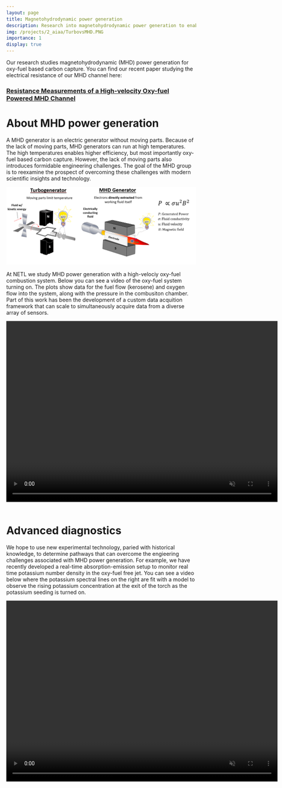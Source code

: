 ```yaml
---
layout: page
title: Magnetohydrodynamic power generation
description: Research into magnetohydrodynamic power generation to enable oxy-fuel carbon capture
img: /projects/2_aiaa/TurbovsMHD.PNG
importance: 1
display: true
---
```


Our research studies magnetohydrodynamic (MHD) power generation for oxy-fuel based carbon capture.  You can find our recent paper studying the electrical resistance of our MHD channel here:
### [Resistance Measurements of a High-velocity Oxy-fuel Powered MHD Channel](https://arc.aiaa.org/doi/10.2514/6.2020-3656)


# About MHD power generation

A MHD generator is an electric generator without moving parts. Because of the
lack of moving parts, MHD generators can run at high temperatures. The high
temperatures enables higher efficiency, but most importantly oxy-fuel based
carbon capture. However, the lack of moving parts also introduces formidable
engineering challenges. The goal of the MHD group is to reexamine the prospect
of overcoming these challenges with modern scientific insights and technology. 


<img src="TurbovsMHD.PNG" style="width:1000px;"/>

<!-- ![](TurbovsMHD.PNG =250x)   -->


At NETL we study MHD power generation with a high-velociy oxy-fuel combustion system. Below you can see a video of the oxy-fuel system turning on. The plots show data for the fuel flow (kerosene) and oxygen flow into the system, along with the pressure in the combusiton chamber. Part of this work has been the development of a custom data acquition framework that can scale to simultaneously acquire data from a diverse array of sensors. 

<video width="720" height="480" controls autoplay muted loop>
  <source src="TorchOn_embed.mp4" type="video/mp4">
    Your browser does not support the video tag.
</video> 
<br/><br/>



# Advanced diagnostics     


We hope to use new experimental technology, paried with historical knowledge, to determine pathways that can overcome the engieering challenges associated with MHD power generation. For example, we have recently developed a real-time absorption-emission setup to monitor real time potassium number density in the oxy-fuel free jet. You can see a video below where the potassium spectral lines on the right are fit with a model to observe the rising potassium concentration at the exit of the torch as the potassium seeding is turned on. 




<video width="720" height="480" controls autoplay muted loop>
  <source src="Seedon_embed.mp4" type="video/mp4">
    Your browser does not support the video tag.
</video> 




